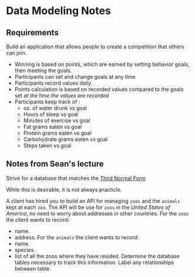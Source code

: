 # Data Modeling Notes

## Requirements

Build an application that allows people to create a competition that others can join.
- Winning is based on points, which are earned by setting behavior goals, then meeting the goals.
- Participants can set and change goals at any time
- Participants record values daily.
- Points calculation is based on recorded values compared to the goals set *at the time the values are recorded*
- Participants keep track of :
  * oz. of water drunk vs goal
  * Hours of sleep vs goal
  * Minutes of exercise vs goal
  * Fat grams eaten vs goal
  * Protein grams eaten vs goal
  * Carbohydrate grams eaten vs goal
  * Steps taken vs goal

## Notes from Sean's lecture

Strive for a database that matches the [Third Normal Form](https://support.microsoft.com/en-us/help/283878/description-of-the-database-normalization-basics)

While this is desirable, it is not always practicle.

A client has hired you to build an API for managing `zoos` and the `animals` kept at each `zoo`. The API will be use for `zoos` in the _United States of America_, no need to worry about addresses in other countries.
For the `zoos` the client wants to record:
- name.
- address.
For the `animals` the client wants to record:
- name.
- species.
- list of all the zoos where they have resided.
Determine the database tables necessary to track this information.
Label any relationships between table.
